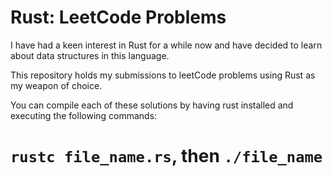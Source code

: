 # Rust: LeetCode Problems

I have had a keen interest in Rust for a while now and have decided to learn about data structures in this language.

This repository holds my submissions to leetCode problems using Rust as my weapon of choice.

You can compile each of these solutions by having rust installed and executing the following commands:

# `rustc file_name.rs`, then `./file_name`
